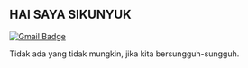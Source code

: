 ## HAI SAYA SIKUNYUK
[![Gmail Badge](https://img.shields.io/badge/-rofidoank14@gmail.com-c14438?style=flat&logo=Gmail&logoColor=white&link=mailto:rofidoank14@gmail.com)](mailto:rofidoank14@gmail.com) <p align='left'>Tidak ada yang tidak mungkin, jika kita bersungguh-sungguh.</p>
